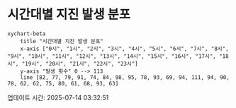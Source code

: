 # 시간대별 지진 발생 분포

```mermaid
xychart-beta
    title "시간대별 지진 발생 분포"
    x-axis ["0시", "1시", "2시", "3시", "4시", "5시", "6시", "7시", "8시", "9시", "10시", "11시", "12시", "13시", "14시", "15시", "16시", "17시", "18시", "19시", "20시", "21시", "22시", "23시"]
    y-axis "발생 횟수" 0 --> 113
    line [82, 77, 79, 91, 74, 84, 98, 95, 78, 93, 69, 94, 111, 94, 90, 78, 62, 62, 75, 80, 61, 68, 93, 63]
```

업데이트 시간: 2025-07-14 03:32:51
